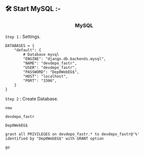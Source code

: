 ## 🛠️ Start MySQL :-

<h3 align="center"> MySQL </h3>

`Step 1` : Settings.

```
DATABASES = {
    "default": {
        # Database mysql
        "ENGINE": "django.db.backends.mysql",
        "NAME": "devdepo_fastr",
        "USER": "devdepo_fastr",
        "PASSWORD": "Dep0WebEG$",
        "HOST": "localhost",
        "PORT": "3306",
    }
}
```

`Step 2` : Create Database.

```
new
```

```
devdepo_fastr
```

```
Dep0WebEG$
```

```
grant all PRIVILEGES on devdepo_fastr.* to devdepo_fastr@'%' identified by "Dep0WebEG$" with GRANT option
```

```
go
```
